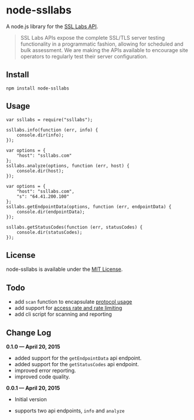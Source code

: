 # node-ssllabs

A node.js library for the [SSL Labs API][1].

> SSL Labs APIs expose the complete SSL/TLS server testing functionality in a programmatic fashion, allowing for scheduled and bulk assessment. We are making the APIs available to encourage site operators to regularly test their server configuration.

## Install

	npm install node-ssllabs

## Usage

	var ssllabs = require("ssllabs");
	
	ssllabs.info(function (err, info) {
		console.dir(info);
	});
	
	var options = {
		"host": "ssllabs.com"
	};
	ssllabs.analyze(options, function (err, host) {
		console.dir(host);
	});
	
	var options = {
		"host": "ssllabs.com",
		"s": "64.41.200.100"
	};
	ssllabs.getEndpointData(options, function (err, endpointData) {
		console.dir(endpointData);
	});
	
	ssllabs.getStatusCodes(function (err, statusCodes) {
		console.dir(statusCodes);
	});

## License

node-ssllabs is available under the [MIT License][2].

## Todo

* add `scan` function to encapsulate [protocol usage][3]
* add support for [access rate and rate limiting][4]
* add cli script for scanning and reporting

## Change Log

**0.1.0 — April 20, 2015**

* added support for the `getEndpointData` api endpoint.
* added support for the `getStatusCodes` api endpoint.
* improved error reporting.
* improved code quality.

**0.0.1 — April 20, 2015**

* Initial version
* supports two api endpoints, `info` and `analyze`


  [1]: https://www.ssllabs.com/projects/ssllabs-apis/
  [2]: https://github.com/keithws/node-ssllabs/blob/master/LICENSE
  [3]: https://github.com/ssllabs/ssllabs-scan/blob/master/ssllabs-api-docs.md#protocol-usage
  [4]: https://github.com/ssllabs/ssllabs-scan/blob/master/ssllabs-api-docs.md#access-rate-and-rate-limiting
